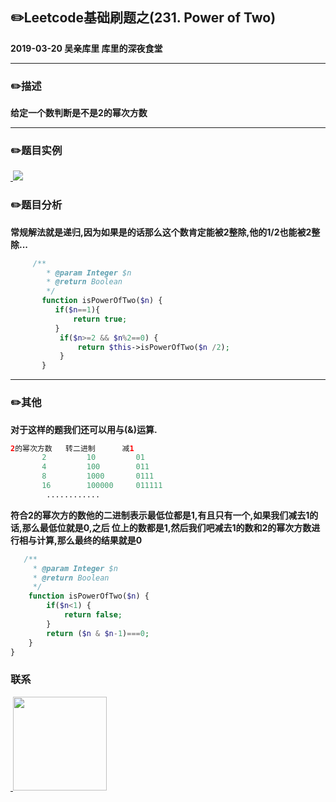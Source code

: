 ## :pencil2:Leetcode基础刷题之(231. Power of Two)
**2019-03-20 吴亲库里 库里的深夜食堂**
****
### :pencil2:描述
**给定一个数判断是不是2的幂次方数**
****
### :pencil2:题目实例
<a href="https://github.com/wuqinqiang/">
​    <img src="https://github.com/wuqinqiang/Lettcode-php/blob/master/images/231.jpg">
</a> 

### :pencil2:题目分析
**常规解法就是递归,因为如果是的话那么这个数肯定能被2整除,他的1/2也能被2整除...**
```php
     /**
        * @param Integer $n
        * @return Boolean
        */
       function isPowerOfTwo($n) {
          if($n==1){
              return true;
          }
           if($n>=2 && $n%2==0) {
               return $this->isPowerOfTwo($n /2);
           }
       }
```
****


### :pencil2:其他
**对于这样的题我们还可以用与(&)运算.**
```php
2的幂次方数   转二进制      减1     
       2         10         01   
       4         100        011 
       8         1000       0111  
       16        100000     011111 
        ............
```
**符合2的幂次方的数他的二进制表示最低位都是1,有且只有一个,如果我们减去1的话,那么最低位就是0,之后 位上的数都是1,然后我们吧减去1的数和2的幂次方数进行相与计算,那么最终的结果就是0**
```php
   /**
     * @param Integer $n
     * @return Boolean
     */
    function isPowerOfTwo($n) {
        if($n<1) {
            return false;
        }
        return ($n & $n-1)===0;
    }
}
```

### 联系

<a href="https://github.com/wuqinqiang/">
​    <img src="https://github.com/wuqinqiang/Lettcode-php/blob/master/qrcode_for_gh_c194f9d4cdb1_430.jpg" width="150px" height="150px">
</a> 
   
    
    
    

